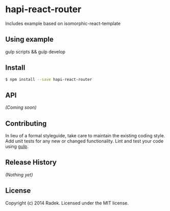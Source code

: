 # hapi-react-router 

Includes example based on isomorphic-react-template 

## Using example

gulp scripts && gulp develop

## Install

```bash
$ npm install --save hapi-react-router
```

## API

_(Coming soon)_


## Contributing

In lieu of a formal styleguide, take care to maintain the existing coding style. Add unit tests for any new or changed functionality. Lint and test your code using [gulp](http://gulpjs.com/).


## Release History

_(Nothing yet)_


## License

Copyright (c) 2014 Radek. Licensed under the MIT license.

